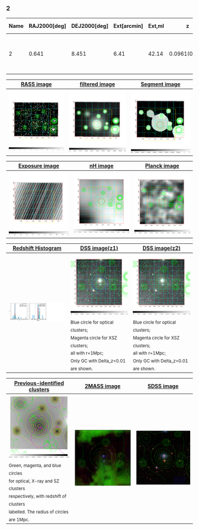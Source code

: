 <div STYLE="page-break-after: always;"></div>

### 2

|Name|RAJ2000[deg]|DEJ2000[deg] |Ext[arcmin]| Ext,ml | z | z_src| C|GC(XSZ,Delta_z<0.01)| GC(OPT,Delta_z<0.01)|GC| R_sig[arcmin] | R500[arcmin] | R500[Mpc]| CRsig[c/s] | CR500[c/s] |L500[1E44 erg/s]|F500[1E-12 erg/s/cm^2]| M500[1E14 Msun]|Tx[keV]|Cnt_sig|Beta|Rc[arcmin]|Comment|Alias|
|---|---|---|---|---|---|------|---|--------|---------|----------|---|---|---|---|---|---|---|---|---|---|---|---|---|---|
|2| 0.641| 8.451| 6.41| 42.14| 0.0961(0.005)| z1, z_xsz| B| F20, SPI| A, W| A, C, F20, N, SPI, W| 40.600| 9.572| 1.023| 0.442(0.071)| 0.392(0.063)| 1.677(0.462)| 7.202(1.982)| 3.33(0.45)| 4.64(0.40)| 303.2| 0.502(-0.002+0.004)| 8.229(-0.200+0.308)| -| t323|

|[RASS image](../image/2/2_img.pdf)|[filtered image](../image/2/2_fil.pdf)|[Segment image](../image/2/2_seg.pdf)|
|-------------------|--------------------|-------------------|
| <img src="../image/2/2_img.png" width="300">  | <img src="../image/2/2_fil.png" width="300">   | <img src="../image/2/2_seg.png" width="300">  |

|[Exposure image](../image/2/2_mex.pdf)| [nH image](../image/2/2_nh.pdf)| [Planck image](../image/2/2_p.pdf)|
|-------------------|--------------------|-------------------|
|<img src="../image/2/2_mex.png" width="300">   | <img src="../image/2/2_nh.png" width="300">    | <img src="../image/2/2_p.png" width="300"> |

|[Redshift Histogram](../image/2/2_zg.pdf) | [DSS image(z1)](../image/2/2_dss_z1.pdf)      |  [DSS image(z2)](../image/2/2_dss_z2.pdf)    |
|-------------------|--------------------|-------------------|
|<img src="../image/2/2_zg.png" width="300"> |<img src="../image/2/2_dss_z1.png" width="300"> <sub><br>Blue circle for optical clusters; <br>Magenta circle for XSZ clusters; <br>all with r=1Mpc; <br>Only GC with Delta_z<0.01 are shown. </sub>| <img src="../image/2/2_dss_z2.png" width="300"><sub><br>Blue circle for optical clusters; <br>Magenta circle for XSZ clusters; <br>all with r=1Mpc; <br>Only GC with Delta_z<0.01 are shown. </sub> |

|[Previous-identified clusters](../image/2/2_gc.pdf) | [2MASS image](../image/2/2_2mass.pdf)      |[SDSS image](../image/2/2_sdss.pdf)   |
|-------------------|-------------------|-------------------|
|<img src=../image/2/2_gc.png width="300"> <br><sub>Green, magenta, and blue circles <br>for optical, X-ray and SZ clusters <br>respectively, with redshift of clusters <br>labelled. The radius of circles <br>are 1Mpc.</sub>|<img src="../image/2/2_2mass.png" width="300">  | <img src="../image/2/2_sdss.png" width="300">  |




